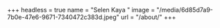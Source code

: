 +++
headless = true
name = "Selen Kaya "
image = "/media/6d85d7a9-7b0e-47e6-9671-7340472c383d.jpeg"
url = "/about/"
+++
